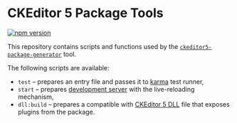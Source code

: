 CKEditor 5 Package Tools
========================

[![npm version](https://badge.fury.io/js/@ckeditor%2Fckeditor5-package-tools.svg)](https://badge.fury.io/js/@ckeditor%2Fckeditor5-package-tools)

This repository contains scripts and functions used by the [`ckeditor5-package-generator`](https://www.npmjs.com/package/ckeditor5-package-generator) tool.

The following scripts are available:

* `test` – prepares an entry file and passes it to [karma](https://karma-runner.github.io/) test runner,
* `start` – prepares [development server](https://webpack.js.org/configuration/dev-server/) with the live-reloading mechanism,
* `dll:build` – prepares a compatible with [CKEditor 5 DLL](https://ckeditor.com/docs/ckeditor5/latest/builds/guides/development/dll-builds.html) file that exposes plugins from the package.

